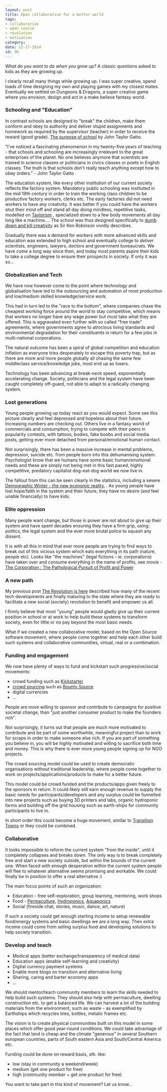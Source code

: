 ```yaml
---
layout: post
title: Open collaborative for a better world
tags:
- collaborative
- open source
- revolution
- motivation
category:
date: 12-17-2014
id: 36
---
```


*What do you want to do when you grow up?* A classic questions asked to kids as they are growing up.

I clearly recall many things while growing up. I was super creative, spend loads of time designing my own and playing games with my closest mates. Eventually we settled on Dungeons & Dragons, a super creative game where you envision, design and act in a make believe fantasy world.

### Schooling and "Education"

In contrast schools are designed to "break" the children, make them conform and obey to authority and deliver stupid assignments and homework as required by the supervisor (teacher) in order to receive the reward (good grade). [The purpose of school](https://www.youtube.com/watch?v=eeEWPbTad_Q) by John Taylor Gatto.

"I've noticed a fascinating phenomenon in my twenty-five years of teaching - that schools and schooling are increasingly irrelevant to the great enterprises of the planet.
No one believes anymore that scientists are trained in science classes or politicians in civics classes or poets in English classes. The truth is that schools don't really teach anything except how to obey orders." - John Taylor Gatto

The education system, like every other institution of our current society reflects the factory system. Mandatory public schooling was instituted in the mid 19th century in order to train the working class children to be productive factory workers, clerks etc. The early factories did not need workers to have any creativity. It was better if you could have the workers shut their mind off and stand all day doing mindless, repetitive tasks, modelled on [Taylorism](http://en.wikipedia.org/wiki/Scientific_management) , specialized down to a few body movements all day long like a machine.... The school was thus designed specifically to [dumb down and kill creativity](https://www.youtube.com/watch?v=iG9CE55wbtY) as Sir Ken Robinson vividly describes.

Gradually there was a demand for workers with more advanced skills and education was extended to high school and eventually college to *deliver* scientists, engineers, lawyers, doctors and government bureaucrats. We have come a long way since then, and today most parents aspire their kids to take a college degree to ensure their prospects in society. If only it was so...

### Globalization and Tech

We have now however come to the point where technology and globalisation have led to the outsourcing and automation of most production and low/medium skilled knowledge/service work.

This had in turn led to the "race to the bottom", where companies chase the cheapest working force around the world to stay competitive, which means that workers no longer have any wage power but must take what they are offered. This is aggravated even further with so called "free trade" agreements, where governments agree to atrocious living standards and environmental degradation for their constituents in return for a few jobs in multi-national corporations.

The natural outcome has been a spiral of global competition and education inflation as everyone tries desperately to escape this poverty trap, but as there are more and more people globally all chasing the same few middleclass service/knowledge jobs, most end up as losers.

Technology has been advancing at break-neck speed, exponentially accelerating change. Society, politicians and the legal system have been caught completely off-guard, not able to adapt to a radically changing system.

### Lost generations

Young people growing up today react as you would expect. Some see this picture clearly and feel depressed and hopeless about their future. Increasing numbers are checking out.
Others live in a fantasy world of commercials and consumption, trying to compete with their peers in popularity contests, with tattoos, bodies, fake boobs and social media posts, getting ever more detached from personal/emotional human contact.

Not surprisingly, there has been a massive increase in mental problems, depression, suicide etc. from people born into this dehumanising system. Psychologist know that we humans have some basic human/emotional needs and these are simply not being met in this fast paced, highly competitive, predatory capitalist dog-eat-dog world we now live in.

The fallout from this can be seen clearly in the statistics, including a severe [Demographic Winter - the new economic reality](https://www.youtube.com/watch?v=L8XQjfG2wYc), . As young people have lost hope/faith in the system and their future, they have no desire (and feel unable financially) to have kids.

### Elite oppression

Many people want change, but those in power are not about to give up their system and have spent decades ensuring they have a firm grip, using: politics, the legal system and the ever more brutal police to squash any dissent.

It is with all this in mind that ever more people are trying to find ways to break out of this vicious system which eats everything in its path (nature, people etc). Looks like "the machines" (legal fictions - ie. corporations) have taken over and consume everything in the name of profits, see movie - [The Corporation : The Pathological Pursuit of Profit and Power](https://www.youtube.com/watch?v=s6zQO7JytzQ)

### A new path

My previous post [The Revolution is here](http://infomatrix-blog.herokuapp.com/post/the-revolution-is-here) described how many of the recent tech developments are finally maturing to the state where they are ready to facilitate a new social (society) revolution to benefit and empower us all.

I firmly believe that most "young" people would gladly give up their current position in school or at work to help build these systems to transform society, even for little or no pay beyond the most basic needs.

What if we created a new collaborative model, based on the Open Source software movement, where people come together and help each other build such systems and collaborative communities, virtual, real or a combination.

### Funding and engagement

We now have plenty of ways to fund and kickstart such progressive/social movements:

- crowd funding such as [Kickstarter](https://www.kickstarter.com)
- [crowd sourcing](http://www.crowdsourcing.org/) such as [Bounty Source](https://www.bountysource.com/)
- digital currencies
- ...

People are more willing to sponsor and contribute to campaigns for positive societal change, than "just another consumer product to make the founders rich".

Not surprisingly, it turns out that people are much more motivated to contribute and be part of some worthwhile, meaningful project than to work for scraps in order to make someone else rich.
If you are part of something you believe in, you will be highly motivated and willing to sacrifice both time and money. This is why there is ever more young people signing up for NGO projects.

The crowd sourcing model could be used to create democratic organisations without traditional leadership, where people come together to work on projects/applications/products to make for a better future.

This model could be crowd funded and the products/apps given freely to the sponsors in return.
It could likely still earn enough revenue to supply the basic needs for participants/developers and any surplus could be funnelled into new projects such as buying 3D printers and labs, organic hydroponic farms and building off the grid housing such as earth-ships for community participants to live in.

In short order this could become a huge movement, similar to [Transition Towns](http://www.transitionnetwork.org/) or they could be combined.

### Collaborative

It looks impossible to reform the current system "from the inside", until it completely collapses and breaks down. The only way is to break completely free and start a new society outside, but within the bounds of the current one. When faced with enough desperation within the current system people will flee to whatever alternative seems promising and workable. We could finally be in position to offer a real alternative :)

The main focus points of such an organization:
- Education - free self-exploration, group learning, mentoring, work shops
- Food - [Permaculture](http://en.wikipedia.org/wiki/Permaculture), [Hydroponics](http://en.wikipedia.org/wiki/Hydroponics), [Aquaponics](http://en.wikipedia.org/wiki/Aquaponics)
- Social (fireside chat, stories, music, dance, art, nature)

If such a society could get enough starting income to setup renewable food/energy systems and basic dwellings we are a long way. Then extra income could come from selling surplus food and developing solutions to help society transition.

### Develop and teach

- Medical apps (better exchange/transparency of medical data)
- Education apps (enable self-learning and creativity)
- Digital currency payment systems
- Enable more blogs on transition and alternative living
- Sharing, caring and barter economy apps
- ...

We should mentor/teach community members to learn the skills needed to help build such systems.
They should also help with permaculture, dwelling construction etc. to get a balanced life.
We can harvest a lot of the building materials from the environment, such as waste - as exemplified by Earthships which recycles tires, bottles, metalic frames etc.

The vision is to create physical communities built on this model in some places which offer good year-round conditions. We could take advantage of the fact that land is cheap and the climate "generous" in several Southern european countries, parts of South eastern Asia and South/Central America etc.

Funding could be done on reward basis, sth. like:
- low (stay in community a weekend/week)
- medium (get one product for free)
- high (community member + get one product for free)

You want to take part in this kind of movement? Let us know...
